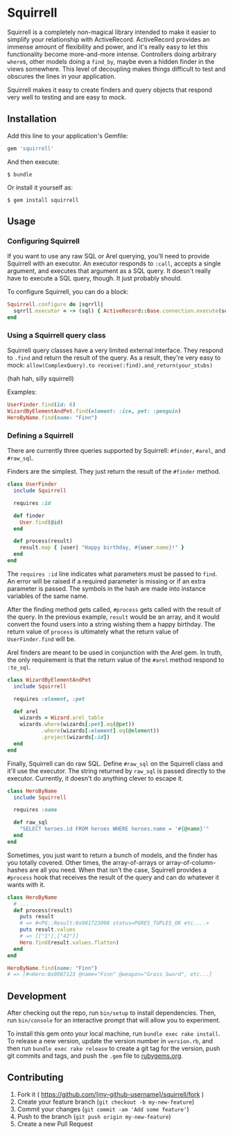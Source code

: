 # Squirrell

Squirrell is a completely non-magical library intended to make it easier to simplify your relationship with ActiveRecord.
ActiveRecord provides an immense amount of flexibility and power, and it's really easy to let this functionality become more-and-more intense.
Controllers doing arbitrary `where`s, other models doing a `find_by`, maybe even a hidden finder in the views somewhere.
This level of decoupling makes things difficult to test and obscures the lines in your application.

Squirrell makes it easy to create finders and query objects that respond very well to testing and are easy to mock.

## Installation

Add this line to your application's Gemfile:

```ruby
gem 'squirrell'
```

And then execute:

    $ bundle

Or install it yourself as:

    $ gem install squirrell

## Usage

### Configuring Squirrell

If you want to use any raw SQL or Arel querying, you'll need to provide Squirrell with an executor.
An executor responds to `:call`, accepts a single argument, and executes that argument as a SQL query.
It doesn't really have to execute a SQL query, though.
It just probably should.

To configure Squirrell, you can do a block:

```ruby
Squirrell.configure do |sqrrll|
  sqrrll.executor = -> (sql) { ActiveRecord::Base.connection.execute(sql) }
end
```

### Using a Squirrell query class

Squirrell query classes have a very limited external interface.
They respond to `.find` and return the result of the query.
As a result, they're very easy to mock: `allow(ComplexQuery).to receive(:find).and_return(your_stubs)`

(hah hah, silly squirrell)

Examples:

```ruby
UserFinder.find(id: 6)
WizardByElementAndPet.find(element: :ice, pet: :penguin)
HeroByName.find(name: "Finn")
```

### Defining a Squirrell

There are currently three queries supported by Squirrell: `#finder`, `#arel`, and `#raw_sql`.

Finders are the simplest.
They just return the result of the `#finder` method.

```ruby
class UserFinder
  include Squirrell

  requires :id

  def finder
    User.find(@id)
  end

  def process(result)
    result.map { |user| "Happy birthday, #{user.name}!" }
  end
end
```

The `requires :id` line indicates what parameters must be passed to `find`.
An error will be raised if a required parameter is missing or if an extra parameter is passed.
The symbols in the hash are made into instance variables of the same name.

After the finding method gets called, `#process` gets called with the result of the query.
In the previous example, `result` would be an array, and it would convert the found users into a string wishing them a happy birthday.
The return value of `process` is ultimately what the return value of `UserFinder.find` will be.

Arel finders are meant to be used in conjunction with the Arel gem.
In truth, the only requirement is that the return value of the `#arel` method respond to `:to_sql`.

```ruby
class WizardByElementAndPet
  include Squirrell

  requires :element, :pet

  def arel
    wizards = Wizard.arel_table
    wizards.where(wizards[:pet].eq(@pet))
           .where(wizards[:element].eq(@element))
           .project(wizards[:id])
  end
end
```

Finally, Squirrell can do raw SQL.
Define `#raw_sql` on the Squirrell class and it'll use the executor.
The string returned by `raw_sql` is passed directly to the executor.
Currently, it doesn't do anything clever to escape it.

```ruby
class HeroByName
  include Squirrell

  requires :name

  def raw_sql
    "SELECT heroes.id FROM heroes WHERE heroes.name = '#{@name}'"
  end
end
```

Sometimes, you just want to return a bunch of models, and the finder has you totally covered.
Other times, the array-of-arrays or array-of-column-hashes are all you need.
When that isn't the case, Squirrell provides a `#process` hook that receives the result of the query and can do whatever it wants with it.

```ruby
class HeroByName
  # ...
  def process(result)
    puts result
    # => #<PG::Result:0x981723098 status=PGRES_TUPLES_OK etc....>
    puts result.values
    # => [["1"],["42"]]
    Hero.find(result.values.flatten)
  end
end

HeroByName.find(name: "Finn")
# => [#<Hero:0x0987123 @name="Finn" @weapon="Grass Sword", etc...]
```

## Development

After checking out the repo, run `bin/setup` to install dependencies. Then, run `bin/console` for an interactive prompt that will allow you to experiment.

To install this gem onto your local machine, run `bundle exec rake install`. To release a new version, update the version number in `version.rb`, and then run `bundle exec rake release` to create a git tag for the version, push git commits and tags, and push the `.gem` file to [rubygems.org](https://rubygems.org).

## Contributing

1. Fork it ( https://github.com/[my-github-username]/squirrell/fork )
2. Create your feature branch (`git checkout -b my-new-feature`)
3. Commit your changes (`git commit -am 'Add some feature'`)
4. Push to the branch (`git push origin my-new-feature`)
5. Create a new Pull Request
